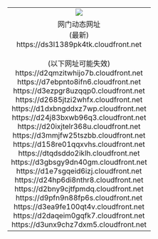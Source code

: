 ﻿<table>
  <tr></tr>
  <tr><td colspan=2 align=center><img src="https://ds3l1389pk4tk.cloudfront.net/Up/oGate.jpg" /></td></tr>
  <tr><td colspan=2 align=center>网门动态网址<br/>(最新)
<br>https://ds3l1389pk4tk.cloudfront.net
<br/><br/>(以下网址可能失效)
<br>https://d2qmzitwhijo7b.cloudfront.net
<br>https://d7ebpnto8ifn6.cloudfront.net
<br>https://d3ezpgr8uzqqp0.cloudfront.net
<br>https://d2685jtzi2whfx.cloudfront.net
<br>https://d1dxbngddxz7wp.cloudfront.net
<br>https://d24j83bxwb96q3.cloudfront.net
<br>https://d20ixjtelr368u.cloudfront.net
<br>https://d3mmjfw25tszbb.cloudfront.net
<br>https://d158re01qqxvhs.cloudfront.net
<br>https://dtqdsddo2iklh.cloudfront.net
<br>https://d3gbsgy9dn40gm.cloudfront.net
<br>https://d1e7sgqeid6izj.cloudfront.net
<br>https://d24hp6di8nthr8.cloudfront.net
<br>https://d2bny9cjtfpmdq.cloudfront.net
<br>https://d9pfn9n88fp6s.cloudfront.net
<br>https://d3ea9fe100qt4v.cloudfront.net
<br>https://d2daqeim0gqfk7.cloudfront.net
<br>https://d3unx9chz7dxm5.cloudfront.net
    </td>
  </tr>
</table>
